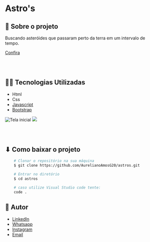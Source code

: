 # Astro's


##  📃  **Sobre o projeto**
Buscando asteróides que passaram perto da terra em um intervalo de tempo.

[Confira](https://astros-orpin.vercel.app/)

<br/>
<br/>

## 👨‍💻  **Tecnologias Utilizadas**
- Html
- Css
- [Javascript](https://developer.mozilla.org/pt-BR/docs/Web/JavaScript)
- [Bootstrap](https://getbootstrap.com/)
 
![Tela inicial](https://i.imgur.com/yAKw6Ow.png)
![](https://i.imgur.com/vhFY0HD.png)

<br/>
<br/>

## ⬇ Como baixar o projeto
```bash
    # Clonar o repositório na sua máquina
    $ git clone https://github.com/AurelianoAmosG20/astros.git
   
    # Entrar no diretório
    $ cd astros    

    # caso utilize Visual Studio code tente:
    code .

```
## 	👨  Autor

- [LinkedIn](https://www.linkedin.com/in/am%C3%B3s-aureliano-689a36187/)
- [Whatsapp](https://api.whatsapp.com/send?phone=5582993351194)
- [Instagram](https://www.instagram.com/amos_aureliano/)
- [Email](mailto:amos.aureliano@gmail.com)
